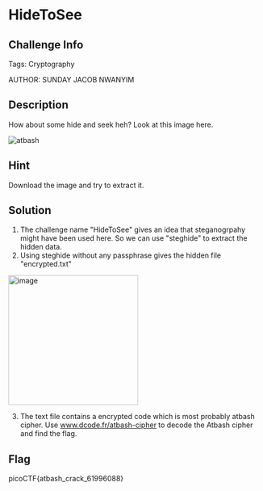 # HideToSee

## Challenge Info 
Tags: Cryptography

AUTHOR: SUNDAY JACOB NWANYIM

## Description
How about some hide and seek heh?
Look at this image here.

![atbash](https://user-images.githubusercontent.com/66155978/225324999-37283404-2d11-446f-9ac9-97d6b5a1945d.jpg)

## Hint 
Download the image and try to extract it.

## Solution

1. The challenge name "HideToSee" gives an idea that steganogrpahy might have been used here. So we can use "steghide" to extract the hidden data. 
2. Using steghide without any passphrase gives the hidden file "encrypted.txt" 

<img width="257" alt="image" src="https://user-images.githubusercontent.com/66155978/225331302-36e82eb1-e23b-43c2-8dd9-9094db3cb51c.png">


3. The text file contains a encrypted code which is most probably atbash cipher. Use www.dcode.fr/atbash-cipher to decode the Atbash cipher and find the flag. 


## Flag
picoCTF{atbash_crack_61996088}
